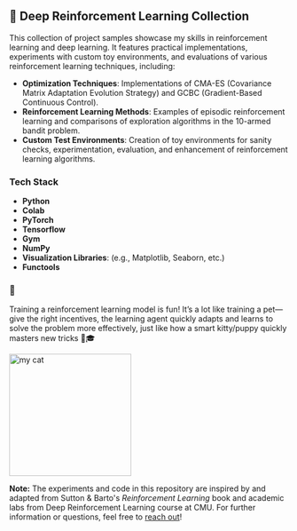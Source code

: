 ## 🤖 Deep Reinforcement Learning Collection

This collection of project samples showcase my skills in reinforcement learning and deep learning. It features practical implementations, experiments with custom toy environments, and evaluations of various reinforcement learning techniques, including:

- **Optimization Techniques**: Implementations of CMA-ES (Covariance Matrix Adaptation Evolution Strategy) and GCBC (Gradient-Based Continuous Control).
- **Reinforcement Learning Methods**: Examples of episodic reinforcement learning and comparisons of exploration algorithms in the 10-armed bandit problem.
- **Custom Test Environments**: Creation of toy environments for sanity checks, experimentation, evaluation, and enhancement of reinforcement learning algorithms.

### Tech Stack

- **Python**
- **Colab**
- **PyTorch**
- **Tensorflow**
- **Gym**
- **NumPy**
- **Visualization Libraries**: (e.g., Matplotlib, Seaborn, etc.)
- **Functools**

### 🧸
Training a reinforcement learning model is fun! It’s a lot like training a pet—give the right incentives, the learning agent quickly adapts and learns to solve the problem more effectively, just like how a smart kitty/puppy quickly masters new tricks 🐾🎓

<img width="220" alt="my cat" src="https://github.com/user-attachments/assets/e4fea97d-708a-4beb-a9bf-710a38c2b949">

**Note:** 
The experiments and code in this repository are inspired by and adapted from Sutton & Barto's *Reinforcement Learning* book and academic labs from Deep Reinforcement Learning course at CMU.
For further information or questions, feel free to [reach out](mailto:yx225@cornell.edu)!


